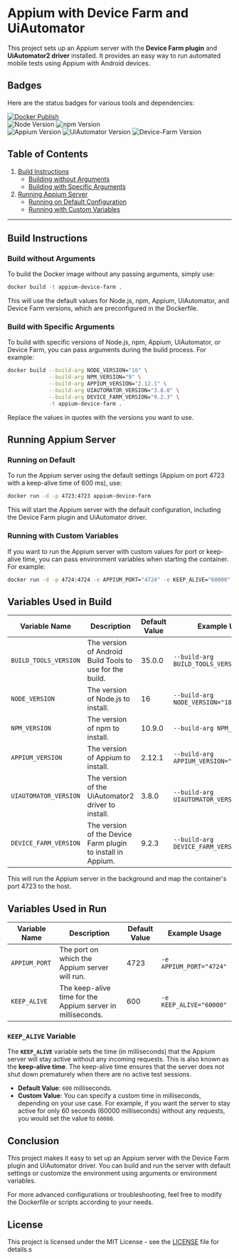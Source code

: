 # Appium with Device Farm and UiAutomator

This project sets up an Appium server with the **Device Farm plugin** and **UiAutomator2 driver** installed. It provides an easy way to run automated mobile tests using Appium with Android devices.

## Badges

Here are the status badges for various tools and dependencies:

[![Docker Publish](https://github.com/mahmoudazaid/appium-device-farm/actions/workflows/docker-publish.yml/badge.svg?branch=master)](https://github.com/mahmoudazaid/appium-device-farm/actions/workflows/docker-publish.yml)  
![Node Version](https://img.shields.io/badge/node-22.x-blue)
![npm Version](https://img.shields.io/badge/npm-10.9.0-blue)  
![Appium Version](https://img.shields.io/badge/appium-2.12.1-blue)
![UiAutomator Version](https://img.shields.io/badge/uiautomator2-3.8.0-blue)
![Device-Farm Version](https://img.shields.io/badge/device_farm-9.2.3-blue)

## Table of Contents

1. [Build Instructions](#build-instructions)
   - [Building without Arguments](#build-without-arguments)
   - [Building with Specific Arguments](#build-with-specific-arguments)
2. [Running Appium Server](#running-appium-server)
   - [Running on Default Configuration](#running-on-default)
   - [Running with Custom Variables](#running-with-custom-variables)

---

## Build Instructions

### Build without Arguments

To build the Docker image without any passing arguments, simply use:

```bash
docker build -t appium-device-farm .
```

This will use the default values for Node.js, npm, Appium, UiAutomator, and Device Farm versions, which are preconfigured in the Dockerfile.

### Build with Specific Arguments

To build with specific versions of Node.js, npm, Appium, UiAutomator, or Device Farm, you can pass arguments during the build process. For example:

```bash
docker build --build-arg NODE_VERSION="16" \
             --build-arg NPM_VERSION="9" \
             --build-arg APPIUM_VERSION="2.12.1" \
             --build-arg UIAUTOMATOR_VERSION="3.8.0" \
             --build-arg DEVICE_FARM_VERSION="9.2.3" \
             -t appium-device-farm .
```

Replace the values in quotes with the versions you want to use.

## Running Appium Server

### Running on Default

To run the Appium server using the default settings (Appium on port 4723 with a keep-alive time of 600 ms), use:

```bash
docker run -d -p 4723:4723 appium-device-farm
```

This will start the Appium server with the default configuration, including the Device Farm plugin and UiAutomator driver.

### Running with Custom Variables

If you want to run the Appium server with custom values for port or keep-alive time, you can pass environment variables when starting the container. For example:

```bash
docker run -d -p 4724:4724 -e APPIUM_PORT="4724" -e KEEP_ALIVE="60000" appium-device-farm
```

## Variables Used in Build

| Variable Name         | Description                                                 | Default Value | Example Usage                              |
| --------------------- | ----------------------------------------------------------- | ------------- | ------------------------------------------ |
| `BUILD_TOOLS_VERSION` | The version of Android Build Tools to use for the build.    | 35.0.0        | `--build-arg BUILD_TOOLS_VERSION="35.0.0"` |
| `NODE_VERSION`        | The version of Node.js to install.                          | 16            | `--build-arg NODE_VERSION="18"`            |
| `NPM_VERSION`         | The version of npm to install.                              | 10.9.0        | `--build-arg NPM_VERSION="9"`              |
| `APPIUM_VERSION`      | The version of Appium to install.                           | 2.12.1        | `--build-arg APPIUM_VERSION="2.13.0"`      |
| `UIAUTOMATOR_VERSION` | The version of the UiAutomator2 driver to install.          | 3.8.0         | `--build-arg UIAUTOMATOR_VERSION="3.9.0"`  |
| `DEVICE_FARM_VERSION` | The version of the Device Farm plugin to install in Appium. | 9.2.3         | `--build-arg DEVICE_FARM_VERSION="9.3.0"`  |

This will run the Appium server in the background and map the container's port 4723 to the host.

## Variables Used in Run

| Variable Name | Description                                                | Default Value | Example Usage           |
| ------------- | ---------------------------------------------------------- | ------------- | ----------------------- |
| `APPIUM_PORT` | The port on which the Appium server will run.              | 4723          | `-e APPIUM_PORT="4724"` |
| `KEEP_ALIVE`  | The keep-alive time for the Appium server in milliseconds. | 600           | `-e KEEP_ALIVE="60000"` |

### `KEEP_ALIVE` Variable

The **`KEEP_ALIVE`** variable sets the time (in milliseconds) that the Appium server will stay active without any incoming requests. This is also known as the **keep-alive time**. The keep-alive time ensures that the server does not shut down prematurely when there are no active test sessions.

- **Default Value**: `600` milliseconds.
- **Custom Value**: You can specify a custom time in milliseconds, depending on your use case. For example, if you want the server to stay active for only 60 seconds (60000 milliseconds) without any requests, you would set the value to `60000`.

## Conclusion

This project makes it easy to set up an Appium server with the Device Farm plugin and UiAutomator driver. You can build and run the server with default settings or customize the environment using arguments or environment variables.

For more advanced configurations or troubleshooting, feel free to modify the Dockerfile or scripts according to your needs.

## License

This project is licensed under the MIT License - see the [LICENSE](LICENSE) file for details.s